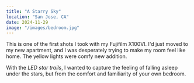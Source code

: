 ```yaml
---
title: "A Starry Sky"
location: "San Jose, CA"
date: 2024-11-29
image: "/images/bedroom.jpg"
---
```


This is one of the first shots I took with my Fujifilm X100VI. I'd just moved to my new apartment, and I was desperately trying to make my room feel like home. The yellow lights were comfy new addition.

With the _LED star trails_, I wanted to capture the feeling of falling asleep under the stars, but from the comfort and familiarity of your own bedroom.